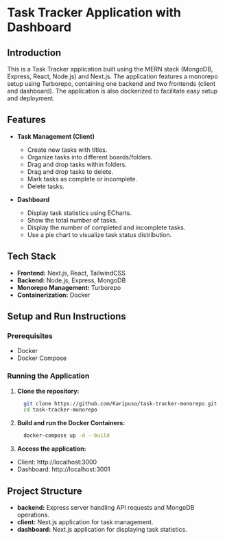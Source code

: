 # Task Tracker Application with Dashboard

## Introduction
This is a Task Tracker application built using the MERN stack (MongoDB, Express, React, Node.js) and Next.js. The application features a monorepo setup using Turborepo, containing one backend and two frontends (client and dashboard). The application is also dockerized to facilitate easy setup and deployment.

## Features
- **Task Management (Client)**
    - Create new tasks with titles.
    - Organize tasks into different boards/folders.
    - Drag and drop tasks within folders.
    - Drag and drop tasks to delete.
    - Mark tasks as complete or incomplete.
    - Delete tasks.

- **Dashboard**
    - Display task statistics using ECharts.
    - Show the total number of tasks.
    - Display the number of completed and incomplete tasks.
    - Use a pie chart to visualize task status distribution.

## Tech Stack
- **Frontend:** Next.js, React, TailwindCSS
- **Backend:** Node.js, Express, MongoDB
- **Monorepo Management:** Turborepo
- **Containerization:** Docker

## Setup and Run Instructions

### Prerequisites
- Docker
- Docker Compose

### Running the Application
1. **Clone the repository:**
     ```bash
       git clone https://github.com/Karipuso/task-tracker-monorepo.git
       cd task-tracker-monorepo
     ```
2. **Build and run the Docker Containers:**
    ```bash
      docker-compose up -d --build
    ```
3. **Access the application:**
  - Client: http://localhost:3000
  - Dashboard: http://localhost:3001

## Project Structure
  - **backend:** Express server handling API requests and MongoDB operations.
  - **client:** Next.js application for task management.
  - **dashboard:** Next.js application for displaying task statistics.
